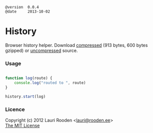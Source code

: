 
[1]: https://raw.github.com/litejs/browser-history-lite/master/min.browser-history.js
[2]: https://raw.github.com/litejs/browser-history-lite/master/browser-history.js


    @version  0.0.4
    @date     2013-10-02


History
=======

Browser history helper.
Download [compressed][1] 
(913 bytes, 600 bytes gzipped)
or [uncompressed][2] source.


### Usage

```javascript

function log(route) {
	console.log("routed to ", route)
}

history.start(log)
```


### Licence

Copyright (c) 2012 Lauri Rooden &lt;lauri@rooden.ee&gt;  
[The MIT License](http://lauri.rooden.ee/mit-license.txt)


